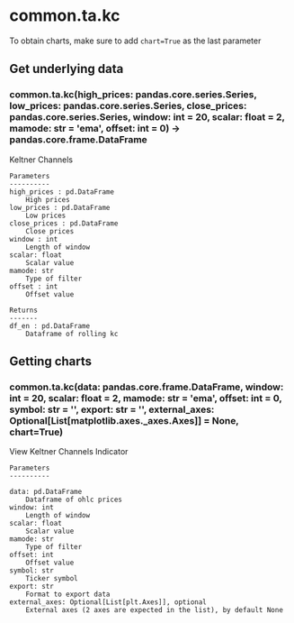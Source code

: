 # common.ta.kc

To obtain charts, make sure to add `chart=True` as the last parameter

## Get underlying data 
### common.ta.kc(high_prices: pandas.core.series.Series, low_prices: pandas.core.series.Series, close_prices: pandas.core.series.Series, window: int = 20, scalar: float = 2, mamode: str = 'ema', offset: int = 0) -> pandas.core.frame.DataFrame

Keltner Channels

    Parameters
    ----------
    high_prices : pd.DataFrame
        High prices
    low_prices : pd.DataFrame
        Low prices
    close_prices : pd.DataFrame
        Close prices
    window : int
        Length of window
    scalar: float
        Scalar value
    mamode: str
        Type of filter
    offset : int
        Offset value

    Returns
    -------
    df_en : pd.DataFrame
        Dataframe of rolling kc

## Getting charts 
### common.ta.kc(data: pandas.core.frame.DataFrame, window: int = 20, scalar: float = 2, mamode: str = 'ema', offset: int = 0, symbol: str = '', export: str = '', external_axes: Optional[List[matplotlib.axes._axes.Axes]] = None, chart=True)

View Keltner Channels Indicator

    Parameters
    ----------

    data: pd.DataFrame
        Dataframe of ohlc prices
    window: int
        Length of window
    scalar: float
        Scalar value
    mamode: str
        Type of filter
    offset: int
        Offset value
    symbol: str
        Ticker symbol
    export: str
        Format to export data
    external_axes: Optional[List[plt.Axes]], optional
        External axes (2 axes are expected in the list), by default None
